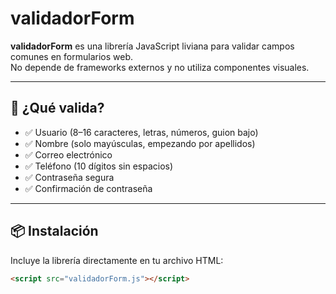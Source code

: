 # validadorForm

**validadorForm** es una librería JavaScript liviana para validar campos comunes en formularios web.  
No depende de frameworks externos y no utiliza componentes visuales.

---

## 🚀 ¿Qué valida?

- ✅ Usuario (8–16 caracteres, letras, números, guion bajo)
- ✅ Nombre (solo mayúsculas, empezando por apellidos)
- ✅ Correo electrónico
- ✅ Teléfono (10 dígitos sin espacios)
- ✅ Contraseña segura
- ✅ Confirmación de contraseña

---

## 📦 Instalación

Incluye la librería directamente en tu archivo HTML:

```html
<script src="validadorForm.js"></script>

